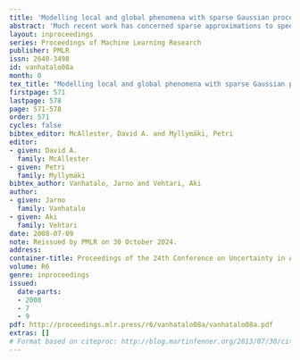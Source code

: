 ```yaml
---
title: 'Modelling local and global phenomena with sparse Gaussian processes'
abstract: 'Much recent work has concerned sparse approximations to speed up the Gaussian process regression from the unfavorable O(n3) scaling in computational time to O(nm2). Thus far, work has concentrated on models with one covariance function. However, in many practical situations additive models with multiple covariance functions may perform better, since the data may contain both long and short length-scale phenomena. The long length-scales can be captured with global sparse approximations, such as fully independent conditional (FIC), and the short length-scales can be modeled naturally by covariance functions with compact support (CS). CS covariance functions lead to naturally sparse covariance matrices, which are computationally cheaper to handle than full covariance matrices. In this paper, we propose a new sparse Gaussian process model with two additive components: FIC for the long length-scales and CS covariance function for the short length-scales. We give theoretical and experimental results and show that under certain conditions the proposed model has the same computational complexity as FIC. We also compare the model performance of the proposed model to additive models approximated by fully and partially independent conditional (PIC). We use real data sets and show that our model outperforms FIC and PIC approximations for data sets with two additive phenomena.'
layout: inproceedings
series: Proceedings of Machine Learning Research
publisher: PMLR
issn: 2640-3498
id: vanhatalo08a
month: 0
tex_title: "Modelling local and global phenomena with sparse Gaussian processes"
firstpage: 571
lastpage: 578
page: 571-578
order: 571
cycles: false
bibtex_editor: McAllester, David A. and Myllymäki, Petri
editor:
- given: David A.
  family: McAllester
- given: Petri
  family: Myllymäki
bibtex_author: Vanhatalo, Jarno and Vehtari, Aki
author:
- given: Jarno
  family: Vanhatalo
- given: Aki
  family: Vehtari 
date: 2008-07-09
note: Reissued by PMLR on 30 October 2024.
address:
container-title: Proceedings of the 24th Conference on Uncertainty in Artificial Intelligence
volume: R6
genre: inproceedings
issued:
  date-parts:
  - 2008
  - 7
  - 9
pdf: http://proceedings.mlr.press/r6/vanhatalo08a/vanhatalo08a.pdf
extras: []
# Format based on citeproc: http://blog.martinfenner.org/2013/07/30/citeproc-yaml-for-bibliographies/
---
```

